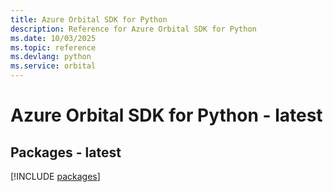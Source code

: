 ```yaml
---
title: Azure Orbital SDK for Python
description: Reference for Azure Orbital SDK for Python
ms.date: 10/03/2025
ms.topic: reference
ms.devlang: python
ms.service: orbital
---
```

# Azure Orbital SDK for Python - latest
## Packages - latest
[!INCLUDE [packages](orbital-index.md)]